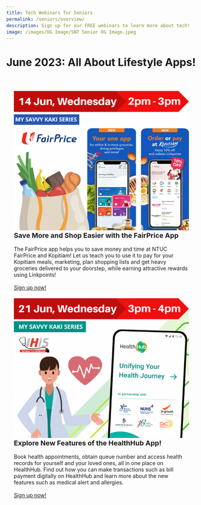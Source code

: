 ```yaml
---
title: Tech Webinars for Seniors
permalink: /seniors/overview/
description: Sign up for our FREE webinars to learn more about tech!
image: /images/OG Image/SNT Senior OG Image.jpeg
---
```

# June 2023: All About Lifestyle Apps!

<div class="row" style="padding: 20px 0px 10px 0px;">

<div class="col" style="padding: 20px 20px 0px 20px;"><img src="/images/Jun%202023/seniors_14%20jun%2023.png" alt="Save More and Shop Easier with the FairPrice App"><br>
<div class="header" style="font-size:18px"><b>Save More and Shop Easier with the FairPrice App</b></div><br>The FairPrice app helps you to save money and time at NTUC FairPrice and Kopitiam! Let us teach you to use it to pay for your Kopitiam meals, marketing, plan shopping lists and get heavy groceries delivered to your doorstep, while earning attractive rewards using Linkpoints!<br><br><a href="https://go.gov.sg/fpapp" target="_blank">Sign up now!</a>
</div>

<div class="col" style="padding: 20px 20px 0px 20px;"><img src="/images/Jun%202023/seniors_%2021%20jun%2023.png" alt="Explore New Features of the HealthHub App"><br>
<div class="header" style="font-size:18px"><b>Explore New Features of the HealthHub App!</b></div><br>Book health appointments, obtain queue number and access health records for yourself and your loved ones, all in one place on HealthHub. Find out how you can make transactions such as bill payment digitally on HealthHub and learn more about the new features such as medical alert and allergies.<br><br><a href="https://go.gov.sg/hhapp-sndgosocials" target="_blank">Sign up now!</a>
</div>

</div>